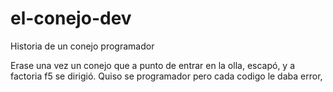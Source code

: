 # el-conejo-dev


Historia de un conejo programador

Erase una vez un conejo que a punto de entrar en la olla, escapó, y a factoria f5 se dirigió. Quiso se programador pero cada codigo le daba error,
